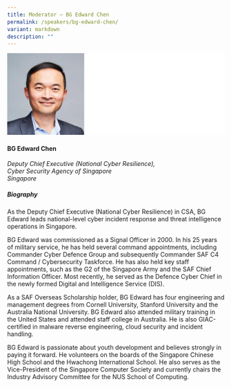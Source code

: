 ```yaml
---
title: Moderator – BG Edward Chen
permalink: /speakers/bg-edward-chen/
variant: markdown
description: ""
---
```

![](/images/2025%20speakers/edward_chen.png)
#### **BG Edward Chen**

*Deputy Chief Executive (National Cyber Resilience), <br> Cyber Security Agency of Singapore<br>Singapore*

##### **Biography**
As the Deputy Chief Executive (National Cyber Resilience) in CSA, BG Edward leads national-level cyber incident response and threat intelligence operations in Singapore.

BG Edward was commissioned as a Signal Officer in 2000. In his 25 years of military service, he has held several command appointments, including Commander Cyber Defence Group and subsequently Commander SAF C4 Command / Cybersecurity Taskforce. He has also held key staff appointments, such as the G2 of the Singapore Army and the SAF Chief Information Officer. Most recently, he served as the Defence Cyber Chief in
the newly formed Digital and Intelligence Service (DIS).

As a SAF Overseas Scholarship holder, BG Edward has four engineering and management degrees from Cornell University, Stanford University and the Australia National University. BG Edward also attended military training in the United States and attended staff college in Australia. He is also GIAC-certified in malware reverse engineering, cloud security and incident handling.

BG Edward is passionate about youth development and believes strongly in paying it forward. He volunteers on the boards of the Singapore Chinese High School and the Hwachong International School. He also serves as the Vice-President of the Singapore Computer Society and currently chairs the Industry Advisory Committee for the NUS School of Computing.